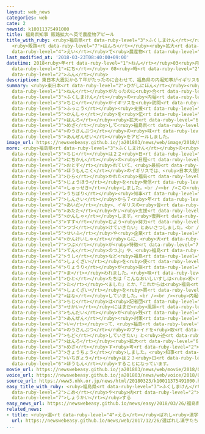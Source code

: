 ```yaml
---
layout: web_news
categories: web
cate: 2
newsid: k10011375491000
title: 福島県知事 販路拡大へ英で農産物アピール
title_with_ruby: <ruby>福島県<rt data-ruby-level="3">ふくしまけん</rt></ruby><ruby>知事<rt data-ruby-level="3">ちじ</rt></ruby>
  <ruby>販路<rt data-ruby-level="7">はんろ</rt></ruby><ruby>拡大<rt data-ruby-level="6">かくだい</rt></ruby>へ<ruby>英<rt
  data-ruby-level="4">えい</rt></ruby>で<ruby>農産物<rt data-ruby-level="4">のうさんぶつ</rt></ruby>アピール
last_modified_at: '2018-03-23T08:40:00+09:00'
datetime: 2018<ruby>年<rt data-ruby-level="1">ねん</rt></ruby>03<ruby>月<rt data-ruby-level="1">がつ</rt></ruby>23<ruby>日<rt
  data-ruby-level="1">にち</rt></ruby> 08<ruby>時<rt data-ruby-level="2">じ</rt></ruby>40<ruby>分<rt
  data-ruby-level="2">ふん</rt></ruby>
description: 東日本大震災から７年がたったのに合わせて、福島県の内堀知事がイギリスを訪問し、復興支援への感謝を伝えるとともに、ヨーロッパでの販路拡大を目指して福島県の農産物の味や安全性をアピールしました。
summary: <ruby>東日本<rt data-ruby-level="2">ひがしにほん</rt></ruby><ruby>大震災<rt data-ruby-level="7">だいしんさい</rt></ruby>から７<ruby>年<rt
  data-ruby-level="1">ねん</rt></ruby>がたったのに<ruby>合<rt data-ruby-level="2">あ</rt></ruby>わせて、<ruby>福島県<rt
  data-ruby-level="3">ふくしまけん</rt></ruby>の<ruby>内堀<rt data-ruby-level="7">うちぼり</rt></ruby><ruby>知事<rt
  data-ruby-level="3">ちじ</rt></ruby>がイギリスを<ruby>訪問<rt data-ruby-level="6">ほうもん</rt></ruby>し、<ruby>復興<rt
  data-ruby-level="5">ふっこう</rt></ruby><ruby>支援<rt data-ruby-level="7">しえん</rt></ruby>への<ruby>感謝<rt
  data-ruby-level="5">かんしゃ</rt></ruby>を<ruby>伝<rt data-ruby-level="4">つた</rt></ruby>えるとともに、ヨーロッパでの<ruby>販路<rt
  data-ruby-level="7">はんろ</rt></ruby><ruby>拡大<rt data-ruby-level="6">かくだい</rt></ruby>を<ruby>目指<rt
  data-ruby-level="3">めざ</rt></ruby>して<ruby>福島県<rt data-ruby-level="3">ふくしまけん</rt></ruby>の<ruby>農産物<rt
  data-ruby-level="4">のうさんぶつ</rt></ruby>の<ruby>味<rt data-ruby-level="3">あじ</rt></ruby>や<ruby>安全性<rt
  data-ruby-level="5">あんぜんせい</rt></ruby>をアピールしました。
image_url: https://newswebeasy.github.io/ja201803/news/web/image/2018/03/23/K10011375491_1803230837_1803230839_01_02.jpg
more: <ruby>福島県<rt data-ruby-level="3">ふくしまけん</rt></ruby>の<ruby>内堀<rt data-ruby-level="7">うちぼり</rt></ruby><ruby>知事<rt
  data-ruby-level="3">ちじ</rt></ruby>は２２<ruby>日<rt data-ruby-level="1">にち</rt></ruby>から４<ruby>日間<rt
  data-ruby-level="2">にちかん</rt></ruby>の<ruby>日程<rt data-ruby-level="5">にってい</rt></ruby>でヨーロッパを<ruby>訪<rt
  data-ruby-level="7">おとず</rt></ruby>れていて、<ruby>最初<rt data-ruby-level="4">さいしょ</rt></ruby>の<ruby>訪問国<rt
  data-ruby-level="6">ほうもんこく</rt></ruby>のイギリスでは、<ruby>日本大使館<rt data-ruby-level="3">にほんたいしかん</rt></ruby>で<ruby>開<rt
  data-ruby-level="3">ひら</rt></ruby>かれた<ruby>福島<rt data-ruby-level="3">ふくしま</rt></ruby>の<ruby>情報<rt
  data-ruby-level="5">じょうほう</rt></ruby>を<ruby>発信<rt data-ruby-level="4">はっしん</rt></ruby>するイベントに<ruby>出席<rt
  data-ruby-level="4">しゅっせき</rt></ruby>しました。<br /><br />この<ruby>中<rt data-ruby-level="1">なか</rt></ruby>で、<ruby>内堀<rt
  data-ruby-level="7">うちぼり</rt></ruby><ruby>知事<rt data-ruby-level="3">ちじ</rt></ruby>は「<ruby>震災<rt
  data-ruby-level="7">しんさい</rt></ruby>から７<ruby>年<rt data-ruby-level="1">ねん</rt></ruby>の<ruby>間<rt
  data-ruby-level="2">あいだ</rt></ruby>、イギリスの<ruby>皆<rt data-ruby-level="7">みな</rt></ruby>さんからいただいた<ruby>暖<rt
  data-ruby-level="6">あたた</rt></ruby>かい<ruby>支援<rt data-ruby-level="7">しえん</rt></ruby>に<ruby>感謝<rt
  data-ruby-level="5">かんしゃ</rt></ruby>します。<ruby>復興<rt data-ruby-level="5">ふっこう</rt></ruby>がさらに<ruby>進<rt
  data-ruby-level="3">すす</rt></ruby>むよう<ruby>努力<rt data-ruby-level="4">どりょく</rt></ruby>を<ruby>続<rt
  data-ruby-level="4">つづ</rt></ruby>けていきたい」とあいさつしました。<br /><br /><ruby>会場<rt data-ruby-level="2">かいじょう</rt></ruby>では、イギリスの<ruby>政府<rt
  data-ruby-level="5">せいふ</rt></ruby>や<ruby>企業<rt data-ruby-level="7">きぎょう</rt></ruby>の<ruby>関係者<rt
  data-ruby-level="4">かんけいしゃ</rt></ruby>らに、<ruby>大<rt data-ruby-level="1">おお</rt></ruby>きな<ruby>粒<rt
  data-ruby-level="7">つぶ</rt></ruby>が<ruby>特徴<rt data-ruby-level="7">とくちょう</rt></ruby>のコメ「<ruby>天<rt
  data-ruby-level="1">てん</rt></ruby>のつぶ」や、<ruby>福島<rt data-ruby-level="3">ふくしま</rt></ruby><ruby>牛<rt
  data-ruby-level="2">うし</rt></ruby>など<ruby>福島<rt data-ruby-level="3">ふくしま</rt></ruby>の<ruby>食材<rt
  data-ruby-level="4">しょくざい</rt></ruby>を<ruby>使<rt data-ruby-level="3">つか</rt></ruby>った<ruby>料理<rt
  data-ruby-level="4">りょうり</rt></ruby>が<ruby>振<rt data-ruby-level="7">ふ</rt></ruby>る<ruby>舞<rt
  data-ruby-level="7">ま</rt></ruby>われました。<ruby>味<rt data-ruby-level="3">あじ</rt></ruby>わった<ruby>人<rt
  data-ruby-level="1">ひと</rt></ruby>たちは「こんなおいしいすしは<ruby>初<rt data-ruby-level="4">はじ</rt></ruby>めて<ruby>食<rt
  data-ruby-level="2">た</rt></ruby>べました」とか、「これからは<ruby>福島<rt data-ruby-level="3">ふくしま</rt></ruby>の<ruby>食材<rt
  data-ruby-level="4">しょくざい</rt></ruby>を<ruby>買<rt data-ruby-level="2">か</rt></ruby>うようにしたい」などと<ruby>話<rt
  data-ruby-level="2">はな</rt></ruby>していました。<br /><br /><ruby>内堀<rt data-ruby-level="7">うちぼり</rt></ruby><ruby>知事<rt
  data-ruby-level="3">ちじ</rt></ruby>は<ruby>記者団<rt data-ruby-level="5">きしゃだん</rt></ruby>に「<ruby>世界<rt
  data-ruby-level="3">せかい</rt></ruby>にはまだ<ruby>風評<rt data-ruby-level="5">ふうひょう</rt></ruby>などの<ruby>問題<rt
  data-ruby-level="3">もんだい</rt></ruby>が<ruby>残<rt data-ruby-level="4">のこ</rt></ruby>っており、<ruby>安全<rt
  data-ruby-level="3">あんぜん</rt></ruby><ruby>対策<rt data-ruby-level="6">たいさく</rt></ruby>をしっかり<ruby>行<rt
  data-ruby-level="2">い</rt></ruby>って、<ruby>福島<rt data-ruby-level="3">ふくしま</rt></ruby>の<ruby>農産物<rt
  data-ruby-level="4">のうさんぶつ</rt></ruby>のプライドを<ruby>取<rt data-ruby-level="7">と</rt></ruby>り<ruby>戻<rt
  data-ruby-level="7">もど</rt></ruby>していきたい」と<ruby>述<rt data-ruby-level="5">の</rt></ruby>べ、ヨーロッパでの<ruby>販路<rt
  data-ruby-level="7">はんろ</rt></ruby><ruby>拡大<rt data-ruby-level="6">かくだい</rt></ruby>を<ruby>目指<rt
  data-ruby-level="3">めざ</rt></ruby>す<ruby>考<rt data-ruby-level="2">かんが</rt></ruby>えを<ruby>強調<rt
  data-ruby-level="3">きょうちょう</rt></ruby>しました。<ruby>知事<rt data-ruby-level="3">ちじ</rt></ruby>らの<ruby>一行<rt
  data-ruby-level="2">いちぎょう</rt></ruby>は２３<ruby>日<rt data-ruby-level="1">にち</rt></ruby>からフランスを<ruby>訪問<rt
  data-ruby-level="6">ほうもん</rt></ruby>することになっています。
movie_url: https://newswebeasy.github.io/ja201803/news/web/movie/2018/03/23/k10011375491_201803231016_201803231025.mp4
voice_url: https://newswebeasy.github.io/ja201803/news/web/voice/2018/03/23/k10011375491_201803231016_201803231025.mp3
source_url: https://www3.nhk.or.jp/news/html/20180323/k10011375491000.html
easy_title_with_ruby: <ruby>福島県<rt data-ruby-level="3">ふくしまけん</rt></ruby>の<ruby>米<rt
  data-ruby-level="2">こめ</rt></ruby>や<ruby>肉<rt data-ruby-level="2">にく</rt></ruby>などをイギリスで<ruby>紹介<rt
  data-ruby-level="7">しょうかい</rt></ruby>する
easy_news_url: https://newswebeasy.github.io/news/easy/2018/03/26/福島県の米や肉などをイギリスで紹介する
related_news:
- title: <ruby>選<rt data-ruby-level="4">えら</rt></ruby>ばれし<ruby>漢字<rt data-ruby-level="3">かんじ</rt></ruby>たち２０１７
  url: https://newswebeasy.github.io/news/web/2017/12/26/選ばれし漢字たち2017
...
```

